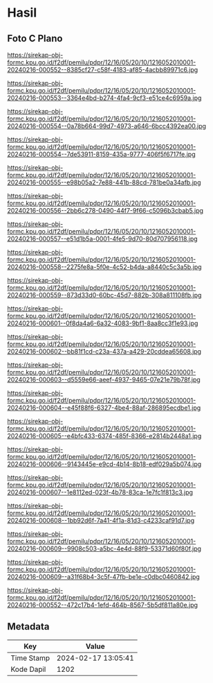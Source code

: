 # Hasil

## Foto C Plano

https://sirekap-obj-formc.kpu.go.id/f2df/pemilu/pdpr/12/16/05/20/10/1216052010001-20240216-000552--8385cf27-c58f-4183-af85-4acbb89971c6.jpg

https://sirekap-obj-formc.kpu.go.id/f2df/pemilu/pdpr/12/16/05/20/10/1216052010001-20240216-000553--3364e4bd-b274-4fa4-9cf3-e51ce4c6959a.jpg

https://sirekap-obj-formc.kpu.go.id/f2df/pemilu/pdpr/12/16/05/20/10/1216052010001-20240216-000554--0a78b664-99d7-4973-a646-6bcc4392ea00.jpg

https://sirekap-obj-formc.kpu.go.id/f2df/pemilu/pdpr/12/16/05/20/10/1216052010001-20240216-000554--7de53911-8159-435a-9777-406f5f6717fe.jpg

https://sirekap-obj-formc.kpu.go.id/f2df/pemilu/pdpr/12/16/05/20/10/1216052010001-20240216-000555--e98b05a2-7e88-441b-88cd-781be0a34afb.jpg

https://sirekap-obj-formc.kpu.go.id/f2df/pemilu/pdpr/12/16/05/20/10/1216052010001-20240216-000556--2bb6c278-0490-44f7-9f66-c5096b3cbab5.jpg

https://sirekap-obj-formc.kpu.go.id/f2df/pemilu/pdpr/12/16/05/20/10/1216052010001-20240216-000557--e51d1b5a-0001-4fe5-9d70-80d707956118.jpg

https://sirekap-obj-formc.kpu.go.id/f2df/pemilu/pdpr/12/16/05/20/10/1216052010001-20240216-000558--2275fe8a-5f0e-4c52-b4da-a8440c5c3a5b.jpg

https://sirekap-obj-formc.kpu.go.id/f2df/pemilu/pdpr/12/16/05/20/10/1216052010001-20240216-000559--873d33d0-60bc-45d7-882b-308a811108fb.jpg

https://sirekap-obj-formc.kpu.go.id/f2df/pemilu/pdpr/12/16/05/20/10/1216052010001-20240216-000601--0f8da4a6-6a32-4083-9bf1-8aa8cc3f1e93.jpg

https://sirekap-obj-formc.kpu.go.id/f2df/pemilu/pdpr/12/16/05/20/10/1216052010001-20240216-000602--bb81f1cd-c23a-437a-a429-20cddea65608.jpg

https://sirekap-obj-formc.kpu.go.id/f2df/pemilu/pdpr/12/16/05/20/10/1216052010001-20240216-000603--d5559e66-aeef-4937-9465-07e21e79b78f.jpg

https://sirekap-obj-formc.kpu.go.id/f2df/pemilu/pdpr/12/16/05/20/10/1216052010001-20240216-000604--e45f88f6-6327-4be4-88af-286895ecdbe1.jpg

https://sirekap-obj-formc.kpu.go.id/f2df/pemilu/pdpr/12/16/05/20/10/1216052010001-20240216-000605--e4bfc433-6374-485f-8366-e2814b2448a1.jpg

https://sirekap-obj-formc.kpu.go.id/f2df/pemilu/pdpr/12/16/05/20/10/1216052010001-20240216-000606--9143445e-e9cd-4b14-8b18-edf029a5b074.jpg

https://sirekap-obj-formc.kpu.go.id/f2df/pemilu/pdpr/12/16/05/20/10/1216052010001-20240216-000607--1e8112ed-023f-4b78-83ca-1e7fc1f813c3.jpg

https://sirekap-obj-formc.kpu.go.id/f2df/pemilu/pdpr/12/16/05/20/10/1216052010001-20240216-000608--1bb92d6f-7a41-4f1a-81d3-c4233caf91d7.jpg

https://sirekap-obj-formc.kpu.go.id/f2df/pemilu/pdpr/12/16/05/20/10/1216052010001-20240216-000609--9908c503-a5bc-4e4d-88f9-53371d60f80f.jpg

https://sirekap-obj-formc.kpu.go.id/f2df/pemilu/pdpr/12/16/05/20/10/1216052010001-20240216-000609--a31f68b4-3c5f-47fb-be1e-c0dbc0460842.jpg

https://sirekap-obj-formc.kpu.go.id/f2df/pemilu/pdpr/12/16/05/20/10/1216052010001-20240216-000552--472c17b4-1efd-464b-8567-5b5df811a80e.jpg


## Metadata

| Key        | Value               |
| ---------- | ------------------- |
| Time Stamp | 2024-02-17 13:05:41 |
| Kode Dapil | 1202                |



